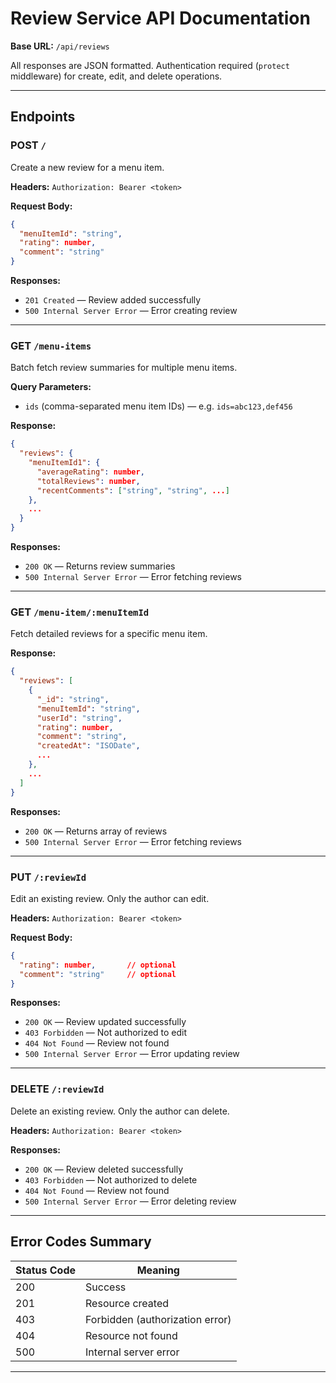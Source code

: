 
# Review Service API Documentation

**Base URL:** `/api/reviews`

All responses are JSON formatted.
Authentication required (`protect` middleware) for create, edit, and delete operations.

---

## Endpoints

### POST `/`

Create a new review for a menu item.

**Headers:**
`Authorization: Bearer <token>`

**Request Body:**

```json
{
  "menuItemId": "string",
  "rating": number,
  "comment": "string"
}
```

**Responses:**

* `201 Created` — Review added successfully
* `500 Internal Server Error` — Error creating review

---

### GET `/menu-items`

Batch fetch review summaries for multiple menu items.

**Query Parameters:**

* `ids` (comma-separated menu item IDs) — e.g. `ids=abc123,def456`

**Response:**

```json
{
  "reviews": {
    "menuItemId1": {
      "averageRating": number,
      "totalReviews": number,
      "recentComments": ["string", "string", ...]
    },
    ...
  }
}
```

**Responses:**

* `200 OK` — Returns review summaries
* `500 Internal Server Error` — Error fetching reviews

---

### GET `/menu-item/:menuItemId`

Fetch detailed reviews for a specific menu item.

**Response:**

```json
{
  "reviews": [
    {
      "_id": "string",
      "menuItemId": "string",
      "userId": "string",
      "rating": number,
      "comment": "string",
      "createdAt": "ISODate",
      ...
    },
    ...
  ]
}
```

**Responses:**

* `200 OK` — Returns array of reviews
* `500 Internal Server Error` — Error fetching reviews

---

### PUT `/:reviewId`

Edit an existing review. Only the author can edit.

**Headers:**
`Authorization: Bearer <token>`

**Request Body:**

```json
{
  "rating": number,       // optional
  "comment": "string"     // optional
}
```

**Responses:**

* `200 OK` — Review updated successfully
* `403 Forbidden` — Not authorized to edit
* `404 Not Found` — Review not found
* `500 Internal Server Error` — Error updating review

---

### DELETE `/:reviewId`

Delete an existing review. Only the author can delete.

**Headers:**
`Authorization: Bearer <token>`

**Responses:**

* `200 OK` — Review deleted successfully
* `403 Forbidden` — Not authorized to delete
* `404 Not Found` — Review not found
* `500 Internal Server Error` — Error deleting review

---

## Error Codes Summary

| Status Code | Meaning                         |
| ----------- | ------------------------------- |
| 200         | Success                         |
| 201         | Resource created                |
| 403         | Forbidden (authorization error) |
| 404         | Resource not found              |
| 500         | Internal server error           |

---


